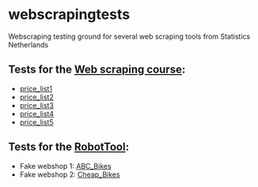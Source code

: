 # webscrapingtests
Webscraping testing ground for several web scraping tools from Statistics Netherlands

## Tests for the [Web scraping course](https://github.com/SNStatComp/CourseWebscraping):

- [price_list1](https://snstatcomp.github.io/webscrapingtests/webscrapingtestingground/price-list-1.html)
- [price_list2](https://snstatcomp.github.io/webscrapingtests/webscrapingtestingground/price-list-2.html)
- [price_list3](https://snstatcomp.github.io/webscrapingtests/webscrapingtestingground/price-list-3.html)
- [price_list4](https://snstatcomp.github.io/webscrapingtests/webscrapingtestingground/price-list-4.html)
- [price_list5](https://snstatcomp.github.io/webscrapingtests/webscrapingtestingground/price-list-5.html)


## Tests for the [RobotTool](https://github.com/SNStatComp/RobotTool):

- Fake webshop 1: [ABC_Bikes](https://snstatcomp.github.io/webscrapingtests/RobotTool/ABC_Bikes)
- Fake webshop 2: [Cheap_Bikes](https://snstatcomp.github.io/webscrapingtests/RobotTool/Cheap_Bikes)

